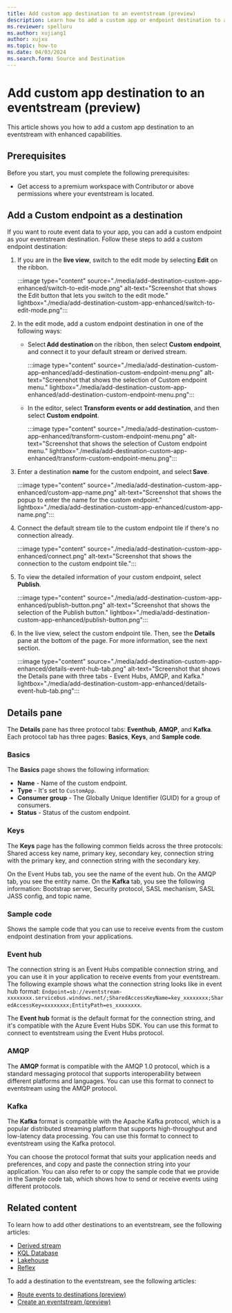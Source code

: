 ```yaml
---
title: Add custom app destination to an eventstream (preview)
description: Learn how to add a custom app or endpoint destination to an eventstream with enhanced capabilities.
ms.reviewer: spelluru
ms.author: xujiang1
author: xujxu
ms.topic: how-to
ms.date: 04/03/2024
ms.search.form: Source and Destination
---
```


# Add custom app destination to an eventstream (preview)
This article shows you how to add a custom app destination to an eventstream with enhanced capabilities.

## Prerequisites  
Before you start, you must complete the following prerequisites:  

- Get access to a premium workspace with Contributor or above permissions where your eventstream is located.  

## Add a Custom endpoint as a destination  
If you want to route event data to your app, you can add a custom endpoint as your eventstream destination. Follow these steps to add a custom endpoint destination: 

1. If you are in the **live view**, switch to the edit mode by selecting **Edit** on the ribbon. 

    :::image type="content" source="./media/add-destination-custom-app-enhanced/switch-to-edit-mode.png" alt-text="Screenshot that shows the Edit button that lets you switch to the edit mode." lightbox="./media/add-destination-custom-app-enhanced/switch-to-edit-mode.png":::
1. In the edit mode, add a custom endpoint destination in one of the following ways: 
    - Select **Add destination** on the ribbon, then select **Custom endpoint**, and connect it to your default stream or derived stream.

        :::image type="content" source="./media/add-destination-custom-app-enhanced/add-destination-custom-endpoint-menu.png" alt-text="Screenshot that shows the selection of Custom endpoint menu." lightbox="./media/add-destination-custom-app-enhanced/add-destination-custom-endpoint-menu.png"::: 
    - In the editor, select **Transform events or add destination**, and then select **Custom endpoint**. 
    
        :::image type="content" source="./media/add-destination-custom-app-enhanced/transform-custom-endpoint-menu.png" alt-text="Screenshot that shows the selection of Custom endpoint menu." lightbox="./media/add-destination-custom-app-enhanced/transform-custom-endpoint-menu.png":::                
1. Enter a destination **name** for the custom endpoint, and select **Save**. 

    :::image type="content" source="./media/add-destination-custom-app-enhanced/custom-app-name.png" alt-text="Screenshot that shows the popup to enter the name for the custom endpoint." lightbox="./media/add-destination-custom-app-enhanced/custom-app-name.png":::    
1. Connect the default stream tile to the custom endpoint tile if there's no connection already.

    :::image type="content" source="./media/add-destination-custom-app-enhanced/connect.png" alt-text="Screenshot that shows the connection to the custom endpoint tile.":::                
1. To view the detailed information of your custom endpoint, select **Publish**. 

    :::image type="content" source="./media/add-destination-custom-app-enhanced/publish-button.png" alt-text="Screenshot that shows the selection of the Publish button." lightbox="./media/add-destination-custom-app-enhanced/publish-button.png":::                
1. In the live view, select the custom endpoint tile. Then, see the **Details** pane at the bottom of the page. For more information, see the next section. 

    :::image type="content" source="./media/add-destination-custom-app-enhanced/details-event-hub-tab.png" alt-text="Screenshot that shows the Details pane with three tabs - Event Hubs, AMQP, and Kafka." lightbox="./media/add-destination-custom-app-enhanced/details-event-hub-tab.png":::                

## Details pane
The **Details** pane has three protocol tabs: **Eventhub**, **AMQP**, and **Kafka**. Each protocol tab has three pages: **Basics**, **Keys**, and **Sample code**. 

### Basics
The **Basics** page shows the following information:

- **Name** - Name of the custom endpoint.
- **Type** - It's set to `CustomApp`.
- **Consumer group** - The Globally Unique Identifier (GUID) for a group of consumers. 
- **Status** - Status of the custom endpoint. 

### Keys 
The **Keys** page has the following common fields across the three protocols: Shared access key name, primary key, secondary key, connection string with the primary key, and connection string with the secondary key.

On the Event Hubs tab, you see the name of the event hub. On the AMQP tab, you see the entity name. On the **Kafka** tab, you see the following information: Bootstrap server, Security protocol, SASL mechanism, SASL JASS config, and topic name. 

### Sample code
Shows the sample code that you can use to receive events from the custom endpoint destination from your applications. 

### Event hub
The connection string is an Event Hubs compatible connection string, and you can use it in your application to receive events from your eventstream. The following example shows what the connection string looks like in event hub format: `Endpoint=sb://eventstream-xxxxxxxx.servicebus.windows.net/;SharedAccessKeyName=key_xxxxxxxx;SharedAccessKey=xxxxxxxx;EntityPath=es_xxxxxxxx`. 

The **Event hub** format is the default format for the connection string, and it's compatible with the Azure Event Hubs SDK. You can use this format to connect to eventstream using the Event Hubs protocol.

### AMQP

The **AMQP** format is compatible with the AMQP 1.0 protocol, which is a standard messaging protocol that supports interoperability between different platforms and languages. You can use this format to connect to eventstream using the AMQP protocol.

### Kafka
The **Kafka** format is compatible with the Apache Kafka protocol, which is a popular distributed streaming platform that supports high-throughput and low-latency data processing. You can use this format to connect to eventstream using the Kafka protocol.

You can choose the protocol format that suits your application needs and preferences, and copy and paste the connection string into your application. You can also refer to or copy the sample code that we provide in the Sample code tab, which shows how to send or receive events using different protocols.    

## Related content
To learn how to add other destinations to an eventstream, see the following articles:     

- [Derived stream](add-destination-derived-stream.md)    
- [KQL Database](add-destination-kql-database-enhanced.md)   
- [Lakehouse](add-destination-lakehouse-enhanced.md)
- [Reflex](add-destination-reflex-enhanced.md)

To add a destination to the eventstream, see the following articles:     

- [Route events to destinations (preview)](add-manage-eventstream-destinations-enhanced.md)     
- [Create an eventstream (preview)](create-manage-an-eventstream-enhanced.md)      
